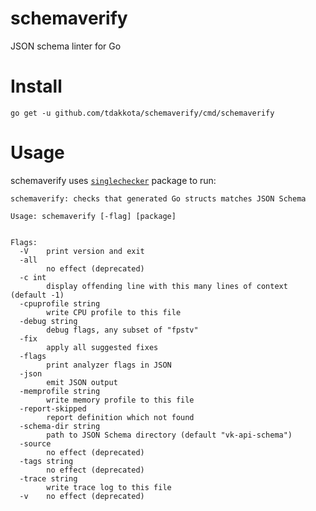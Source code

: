 # schemaverify
JSON schema linter for Go

# Install
  
```
go get -u github.com/tdakkota/schemaverify/cmd/schemaverify
```

# Usage
schemaverify uses [`singlechecker`](https://pkg.go.dev/golang.org/x/tools/go/analysis/singlechecker) package to run:

```
schemaverify: checks that generated Go structs matches JSON Schema

Usage: schemaverify [-flag] [package]


Flags:
  -V    print version and exit
  -all
        no effect (deprecated)
  -c int
        display offending line with this many lines of context (default -1)
  -cpuprofile string
        write CPU profile to this file
  -debug string
        debug flags, any subset of "fpstv"
  -fix
        apply all suggested fixes
  -flags
        print analyzer flags in JSON
  -json
        emit JSON output
  -memprofile string
        write memory profile to this file
  -report-skipped
        report definition which not found
  -schema-dir string
        path to JSON Schema directory (default "vk-api-schema")
  -source
        no effect (deprecated)
  -tags string
        no effect (deprecated)
  -trace string
        write trace log to this file
  -v    no effect (deprecated)

```
